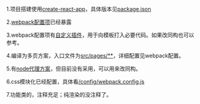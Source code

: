 1.项目搭建使用[create-react-app](https://www.html.cn/create-react-app/docs/getting-started/)，具体版本见[package.json](../package.json)

2.[webpack配置项](../config)已经暴露

3.webpack配置项有[自定义插件](../config/customWebpackPlugin)，用于向模板打入必要代码。如果改同构也可以参考。

4.编译为多页方案，入口文件为[src/pages/**](../src/pages)，详细配置见webpack配置。

5.有[node代理方案](../public/server)，但目前没有采用，可以用来改同构。

6.css模块化已经配置，具体看[/config/webpack.config.js](../config/webpack.config.js)

7.功能类的，注释充足；纯渲染的没注释了。